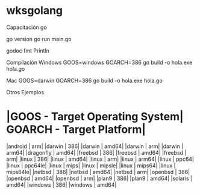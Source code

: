 # wksgolang
Capacitación go

go version
go run main.go

godoc fmt Println

Compilación
Windows
GOOS=windows GOARCH=386 go build -o hola.exe hola.go

Mac
GOOS=darwin GOARCH=386 go build -o hola.exe hola.go

Otros Ejemplos

|GOOS - Target Operating System| GOARCH - Target Platform|
==========================================================
|android | arm|
|darwin | 386|
|darwin | amd64|
|darwin | arm|
|darwin | arm64|
|dragonfly | amd64|
|freebsd | 386|
|freebsd | amd64|
|freebsd | arm|
|linux | 386|
|linux | amd64|
|linux | arm|
|linux | arm64|
|linux | ppc64|
|linux | ppc64le|
|linux | mips|
|linux | mipsle|
|linux | mips64|
|linux | mips64le|
|netbsd | 386|
|netbsd | amd64|
|netbsd | arm|
|openbsd | 386|
|openbsd | amd64|
|openbsd | arm|
|plan9 | 386|
|plan9 | amd64|
|solaris | amd64|
|windows | 386|
|windows | amd64|


